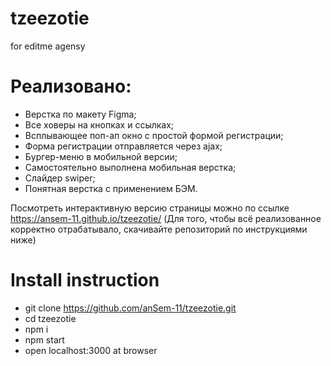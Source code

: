 # tzeezotie
for editme agensy

# Реализовано:

* Верстка по макету Figma;
* Все ховеры на кнопках и ссылках;
* Всплывающее поп-ап окно с простой формой регистрации;
* Форма регистрации отправляется через ajax;
* Бургер-меню в мобильной версии;
* Самостоятельно выполнена мобильная верстка;
* Слайдер swiper;
* Понятная верстка с применением БЭМ.

Посмотреть интерактивную версию страницы можно по ссылке https://ansem-11.github.io/tzeezotie/
(Для того, чтобы всё реализованное корректно отрабатывало, скачивайте репозиторий по инструкциями ниже)

# Install instruction

* git clone https://github.com/anSem-11/tzeezotie.git
* cd tzeezotie
* npm i
* npm start
* open localhost:3000 at browser

